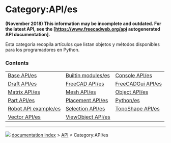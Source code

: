 # Category:API/es
**(November 2018) This information may be incomplete and outdated. For the latest API, see the [https://www.freecadweb.org/api autogenerated API documentation].**

Esta categoría recopila artículos que listan objetos y métodos disponibles para los programadores en Python.

### Contents

|     |     |     |
| --- | --- | --- |
| [Base API/es](Base_API/es.md) | [Builtin modules/es](Builtin_modules/es.md) | [Console API/es](Console_API/es.md) |
| [Draft API/es](Draft_API/es.md) | [FreeCAD API/es](FreeCAD_API/es.md) | [FreeCADGui API/es](FreeCADGui_API/es.md) |
| [Matrix API/es](Matrix_API/es.md) | [Mesh API/es](Mesh_API/es.md) | [Object API/es](Object_API/es.md) |
| [Part API/es](Part_API/es.md) | [Placement API/es](Placement_API/es.md) | [Python/es](Python/es.md) |
| [Robot API example/es](Robot_API_example/es.md) | [Selection API/es](Selection_API/es.md) | [TopoShape API/es](TopoShape_API/es.md) |
| [Vector API/es](Vector_API/es.md) | [ViewObject API/es](ViewObject_API/es.md) |



---
![](images/Button_right.svg) [documentation index](../README.md) > [API](Category_API.md) > Category:API/es
